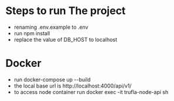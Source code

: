 # Steps to run The project
- renaming .env.example to .env
- run npm install
- replace the value of DB_HOST to localhost


# Docker
- run docker-compose up --build
- the local base url is http://localhost:4000/api/v1/
- to access node container run docker exec -it trufla-node-api sh

